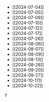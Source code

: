 

- [[2024-07-04]]
- [[2024-07-05]]
- [[2024-07-09]]
- [[2024-07-10]]
- [[2024-07-12]]
- [[2024-07-17]]
- [[2024-07-26]]
- [[2024-08-06]]
- [[2024-08-07]]
- [[2024-08-09]]
- [[2024-08-13]]
- [[2024-08-26]]
- [[2024-09-20]]
- [[2024-09-27]]
- [[2024-10-17]]
- [[2024-10-22]]


f